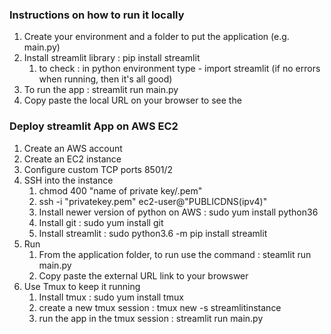 ### Instructions on how to run it locally

1. Create your environment and a folder to put the application (e.g. main.py)
2. Install streamlit library : pip install streamlit
    1. to check : in python environment type - import streamlit (if no errors when running, then it's all good)
4. To run the app : streamlit run main.py
5. Copy paste the local URL on your browser to see the 

### Deploy streamlit App on AWS EC2
1. Create an AWS account
2. Create an EC2 instance 
3. Configure custom TCP ports 8501/2
4. SSH into the instance 
    1. chmod 400 "name of private key/.pem"
    2. ssh -i "privatekey.pem" ec2-user@"PUBLICDNS(ipv4)"
    3. Install newer version of python on AWS : sudo yum install python36
    4. Install git : sudo yum install git
    5. Install streamlit : sudo python3.6 -m pip install streamlit
5. Run 
    1. From the application folder, to run use the command : steamlit run main.py
    2. Copy paste the external URL link to your browswer
6. Use Tmux to keep it running 
    1. Install tmux : sudo yum install tmux
    2. create a new tmux session : tmux new -s streamlitinstance 
    3. run the app in the tmux session : streamlit run main.py






